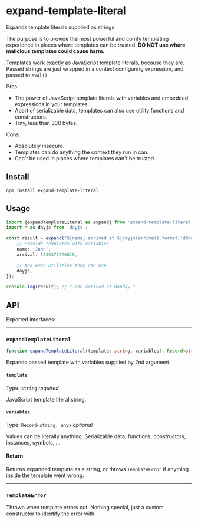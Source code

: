 # expand-template-literal

Expands template literals supplied as strings.

The purpose is to provide the most powerful and comfy templating experience in places where templates can be trusted. **DO NOT use where malicious templates could cause harm.**

Templates work exactly as JavaScript template literals, because they are. Passed strings are just wrapped in a context configuring expression, and passed to `eval()`.

Pros:

-   The power of JavaScript template literals with variables and embedded expressions in your templates.
-   Apart of serializable data, templates can also use utility functions and constructors.
-   Tiny, less than 300 bytes.

Cons:

-   Absolutely insecure.
-   Templates can do anything the context they run in can.
-   Can't be used in places where templates can't be trusted.

## Install

```
npm install expand-template-literal
```

## Usage

```ts
import {expandTemplateLiteral as expand} from 'expand-template-literal';
import * as dayjs from 'dayjs';

const result = expand("${name} arrived at ${dayjs(arrival).format('dddd')}.", {
	// Provide templates with variables
	name: 'John',
	arrival: 1636377526618,

	// And even utilities they can use
	dayjs,
});

console.log(result); // "John arrived at Monday."
```

## API

Exported interfaces:

---

### `expandTemplateLiteral`

```ts
function expandTemplateLiteral(template: string, variables?: Record<string, any>): string;
```

Expands passed template with variables supplied by 2nd argument.

#### `template`

Type: `string` _required_

JavaScript template literal string.

#### `variables`

Type: `Record<string, any>` _optional_

Values can be literally anything. Serializable data, functions, constructors, instances, symbols, ...

#### Return

Returns expanded template as a string, or throws `TemplateError` if anything inside the template went wrong.

---

### `TemplateError`

Thrown when template errors out. Nothing special, just a custom constructor to identify the error with.
